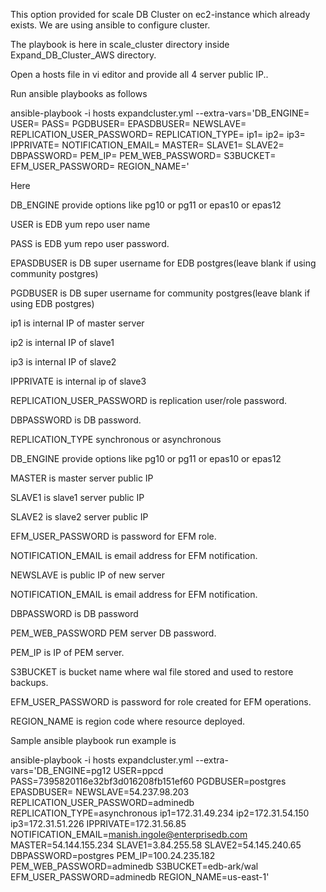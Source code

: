 This option provided for scale DB Cluster on ec2-instance which already exists. We are using ansible to configure cluster.

The playbook is here in scale_cluster directory inside Expand_DB_Cluster_AWS directory. 

Open a hosts file in vi editor and provide all 4 server public IP..


Run ansible playbooks as follows

ansible-playbook -i hosts expandcluster.yml --extra-vars='DB_ENGINE= USER= PASS= PGDBUSER= EPASDBUSER= NEWSLAVE= REPLICATION_USER_PASSWORD=  REPLICATION_TYPE= ip1= ip2= ip3=  IPPRIVATE= NOTIFICATION_EMAIL= MASTER= SLAVE1= SLAVE2= DBPASSWORD= PEM_IP= PEM_WEB_PASSWORD= S3BUCKET= EFM_USER_PASSWORD= REGION_NAME='

Here

DB_ENGINE provide options like pg10 or pg11 or epas10 or epas12

USER is EDB yum repo user name

PASS is EDB yum repo user password.

EPASDBUSER is DB super username for EDB postgres(leave blank if using community postgres)

PGDBUSER is DB super username for community postgres(leave blank if using EDB postgres)

ip1 is internal IP of master server

ip2 is internal IP of slave1

ip3 is internal IP of slave2

IPPRIVATE is internal ip of slave3

REPLICATION_USER_PASSWORD is replication user/role password.

DBPASSWORD is DB password.

REPLICATION_TYPE synchronous or asynchronous

DB_ENGINE provide options like pg10 or pg11 or epas10 or epas12

MASTER is master server public IP

SLAVE1 is slave1 server public IP

SLAVE2 is slave2 server public IP

EFM_USER_PASSWORD is password for EFM role.

NOTIFICATION_EMAIL is email address for EFM notification.

NEWSLAVE is public IP of new server

NOTIFICATION_EMAIL is email address for EFM notification.

DBPASSWORD is DB password

PEM_WEB_PASSWORD PEM server DB password.

PEM_IP is IP of PEM server.

S3BUCKET is bucket name where wal file stored and used to restore backups.

EFM_USER_PASSWORD is password for role created for EFM operations.

REGION_NAME is region code where resource deployed.

Sample ansible playbook run example is

ansible-playbook -i hosts expandcluster.yml --extra-vars='DB_ENGINE=pg12 USER=ppcd PASS=7395820116e32bf3d016208fb151ef60 PGDBUSER=postgres EPASDBUSER= NEWSLAVE=54.237.98.203 REPLICATION_USER_PASSWORD=adminedb REPLICATION_TYPE=asynchronous ip1=172.31.49.234 ip2=172.31.54.150 ip3=172.31.51.226  IPPRIVATE=172.31.56.85 NOTIFICATION_EMAIL=manish.ingole@enterprisedb.com MASTER=54.144.155.234 SLAVE1=3.84.255.58 SLAVE2=54.145.240.65 DBPASSWORD=postgres PEM_IP=100.24.235.182 PEM_WEB_PASSWORD=adminedb S3BUCKET=edb-ark/wal EFM_USER_PASSWORD=adminedb REGION_NAME=us-east-1'



 



